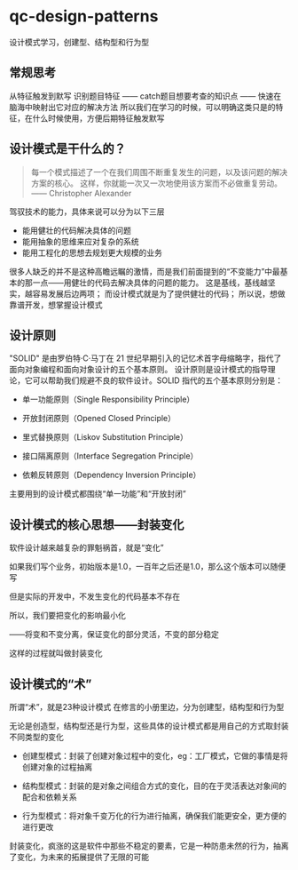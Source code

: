 # qc-design-patterns
设计模式学习，创建型、结构型和行为型


## 常规思考
从特征触发到默写
识别题目特征 —— catch题目想要考查的知识点 —— 快速在脑海中映射出它对应的解决方法
所以我们在学习的时候，可以明确这类只是的特征，在什么时候使用，方便后期特征触发默写


## 设计模式是干什么的？

>每一个模式描述了一个在我们周围不断重复发生的问题，以及该问题的解决方案的核心。
>这样，你就能一次又一次地使用该方案而不必做重复劳动。 —— Christopher Alexander




驾驭技术的能力，具体来说可以分为以下三层

* 能用健壮的代码解决具体的问题
* 能用抽象的思维来应对复杂的系统
* 能用工程化的思想去规划更大规模的业务

很多人缺乏的并不是这种高瞻远瞩的激情，而是我们前面提到的“不变能力”中最基本的那一点——用健壮的代码去解决具体的问题的能力。
这是基线，基线越坚实，越容易发展后边两项；
而设计模式就是为了提供健壮的代码；
所以说，想做靠谱开发，想掌握设计模式




## 设计原则
"SOLID" 是由罗伯特·C·马丁在 21 世纪早期引入的记忆术首字母缩略字，指代了面向对象编程和面向对象设计的五个基本原则。
设计原则是设计模式的指导理论，它可以帮助我们规避不良的软件设计。SOLID 指代的五个基本原则分别是：
	
* 单一功能原则（Single Responsibility Principle）

* 开放封闭原则（Opened Closed Principle）

* 里式替换原则（Liskov Substitution Principle）

* 接口隔离原则（Interface Segregation Principle）
 
* 依赖反转原则（Dependency Inversion Principle）


主要用到的设计模式都围绕“单一功能”和“开放封闭”

## 设计模式的核心思想——封装变化
软件设计越来越复杂的罪魁祸首，就是“变化”

如果我们写个业务，初始版本是1.0，一百年之后还是1.0，那么这个版本可以随便写

但是实际的开发中，不发生变化的代码基本不存在

所以，我们要把变化的影响最小化

——将变和不变分离，保证变化的部分灵活，不变的部分稳定

这样的过程就叫做封装变化


## 设计模式的“术”

所谓“术”，就是23种设计模式
在修言的小册里边，分为创建型，结构型和行为型


无论是创造型，结构型还是行为型，这些具体的设计模式都是用自己的方式取封装不同类型的变化

* 创建型模式：封装了创建对象过程中的变化，eg：工厂模式，它做的事情是将创建对象的过程抽离
	
* 结构型模式：封装的是对象之间组合方式的变化，目的在于灵活表达对象间的配合和依赖关系
	 
* 行为型模式：将对象千变万化的行为进行抽离，确保我们能更安全，更方便的进行更改



封装变化，疯涨的这是软件中那些不稳定的要素，它是一种防患未然的行为，抽离了变化，为未来的拓展提供了无限的可能